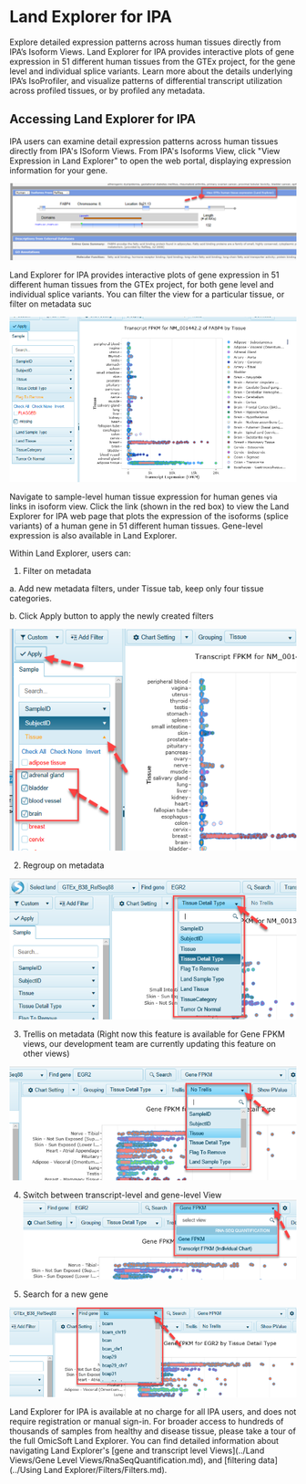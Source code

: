 # Land Explorer for IPA

Explore detailed expression patterns across human tissues directly from IPA’s Isoform Views. Land Explorer for IPA provides interactive plots  of gene expression in 51 different human tissues from the GTEx project, for the gene level and individual splice variants. Learn more about the details underlying IPA’s IsoProfiler, and visualize patterns of differential transcript utilization across profiled tissues, or by profiled any metadata.

## Accessing Land Explorer for IPA

IPA users can examine detail expression patterns across human tissues directly from IPA's ISoform Views.
From IPA's Isoforms View, click "View Expression in Land Explorer" to open the web portal, displaying expression information for your gene.

![image_Isoforms2GTEx](../images/Isoforms2GTEx.png)

Land Explorer for IPA provides interactive plots of gene expression in 51 different human tissues from the GTEx project, for both gene level and individual splice variants. You can filter the view for a particular tissue, or filter on metadata suc

![image_ipa_in_landexplorer](../images/Ipa_in_landexplorer.png)

Navigate to sample-level human tissue expression for human genes via links in isoform view. Click the link (shown in the red box) to view the Land Explorer for IPA web page that plots the expression of the isoforms (splice variants) of a human gene in 51 different human tissues. Gene-level expression is also available in Land Explorer.

Within Land Explorer, users can:

1.	Filter on metadata

 a.	Add new metadata filters, under Tissue tab, keep only four tissue categories.

 b.  Click Apply button to apply the newly created filters


![image_ApplyFilters_IPA_png](../images/ApplyFilters_IPA.png)

2.	Regroup on metadata

![image_IPA_regroup_png](../images/IPA_regroup.png)

3.	Trellis on metadata (Right now this feature is available for Gene FPKM views, our development team are currently updating this feature on other views)

![image_IPA_trellis_png](../images/IPA_trellis.png)

4.	Switch between transcript-level and gene-level View
![image_IPA_switch_Gene_transcript_png](../images/IPA_switch_Gene_transcript.png)

5.	Search for a new gene

![image_IPA_search_new_gene_png](../images/IPA_search_new_gene.png)

Land Explorer for IPA is available at no charge for all IPA users, and does not require registration or manual sign-in. For broader access to hundreds of thousands of samples from healthy and disease tissue, please take a tour of the full OmicSoft Land Explorer.
You can find detailed information about navigating Land Explorer's [gene and transcript level Views](../Land Views/Gene Level Views/RnaSeqQuantification.md),
and [filtering data](../Using Land Explorer/Filters/Filters.md).
